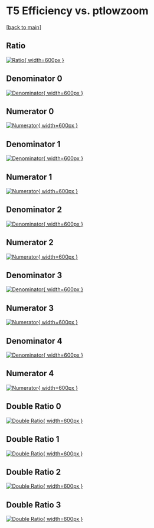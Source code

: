 # T5 Efficiency vs. ptlowzoom

[[back to main](./)]



## Ratio

[![Ratio](../mtv/var/T5_base_11_0_eff_ptlowzoom.png){ width=600px }](../mtv/var/T5_base_11_0_eff_ptlowzoom.pdf)

## Denominator 0

[![Denominator](../mtv/den/T5_base_11_0_eff_ptlowzoom_den0.png){ width=600px }](../mtv/den/T5_base_11_0_eff_ptlowzoom_den0.pdf)

## Numerator 0

[![Numerator](../mtv/num/T5_base_11_0_eff_ptlowzoom_num0.png){ width=600px }](../mtv/num/T5_base_11_0_eff_ptlowzoom_num0.pdf)

## Denominator 1

[![Denominator](../mtv/den/T5_base_11_0_eff_ptlowzoom_den1.png){ width=600px }](../mtv/den/T5_base_11_0_eff_ptlowzoom_den1.pdf)

## Numerator 1

[![Numerator](../mtv/num/T5_base_11_0_eff_ptlowzoom_num1.png){ width=600px }](../mtv/num/T5_base_11_0_eff_ptlowzoom_num1.pdf)

## Denominator 2

[![Denominator](../mtv/den/T5_base_11_0_eff_ptlowzoom_den2.png){ width=600px }](../mtv/den/T5_base_11_0_eff_ptlowzoom_den2.pdf)

## Numerator 2

[![Numerator](../mtv/num/T5_base_11_0_eff_ptlowzoom_num2.png){ width=600px }](../mtv/num/T5_base_11_0_eff_ptlowzoom_num2.pdf)

## Denominator 3

[![Denominator](../mtv/den/T5_base_11_0_eff_ptlowzoom_den3.png){ width=600px }](../mtv/den/T5_base_11_0_eff_ptlowzoom_den3.pdf)

## Numerator 3

[![Numerator](../mtv/num/T5_base_11_0_eff_ptlowzoom_num3.png){ width=600px }](../mtv/num/T5_base_11_0_eff_ptlowzoom_num3.pdf)

## Denominator 4

[![Denominator](../mtv/den/T5_base_11_0_eff_ptlowzoom_den4.png){ width=600px }](../mtv/den/T5_base_11_0_eff_ptlowzoom_den4.pdf)

## Numerator 4

[![Numerator](../mtv/num/T5_base_11_0_eff_ptlowzoom_num4.png){ width=600px }](../mtv/num/T5_base_11_0_eff_ptlowzoom_num4.pdf)

## Double Ratio 0

[![Double Ratio](../mtv/ratio/T5_base_11_0_eff_ptlowzoom_ratio0.png){ width=600px }](../mtv/ratio/T5_base_11_0_eff_ptlowzoom_ratio0.pdf)

## Double Ratio 1

[![Double Ratio](../mtv/ratio/T5_base_11_0_eff_ptlowzoom_ratio1.png){ width=600px }](../mtv/ratio/T5_base_11_0_eff_ptlowzoom_ratio1.pdf)

## Double Ratio 2

[![Double Ratio](../mtv/ratio/T5_base_11_0_eff_ptlowzoom_ratio2.png){ width=600px }](../mtv/ratio/T5_base_11_0_eff_ptlowzoom_ratio2.pdf)

## Double Ratio 3

[![Double Ratio](../mtv/ratio/T5_base_11_0_eff_ptlowzoom_ratio3.png){ width=600px }](../mtv/ratio/T5_base_11_0_eff_ptlowzoom_ratio3.pdf)

